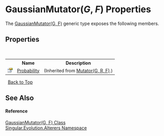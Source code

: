 # GaussianMutator(*G*, *F*) Properties
 

The <a href="5ec07f9f-63b8-d893-00a1-18dcfa1d7783">GaussianMutator(G, F)</a> generic type exposes the following members.


## Properties
&nbsp;<table><tr><th></th><th>Name</th><th>Description</th></tr><tr><td>![Public property](media/pubproperty.gif "Public property")</td><td><a href="2b1dfd1f-d35b-4ed3-81da-b27aaa0a4ca5">Probability</a></td><td> (Inherited from <a href="99c165ab-2d07-13c0-1ee8-3577da24918f">Mutator(G, R, F)</a>.)</td></tr></table>&nbsp;
<a href="#gaussianmutator(*g*,-*f*)-properties">Back to Top</a>

## See Also


#### Reference
<a href="5ec07f9f-63b8-d893-00a1-18dcfa1d7783">GaussianMutator(G, F) Class</a><br /><a href="d83a42df-2b66-dfad-1be9-58a7420b0c0f">Singular.Evolution.Alterers Namespace</a><br />